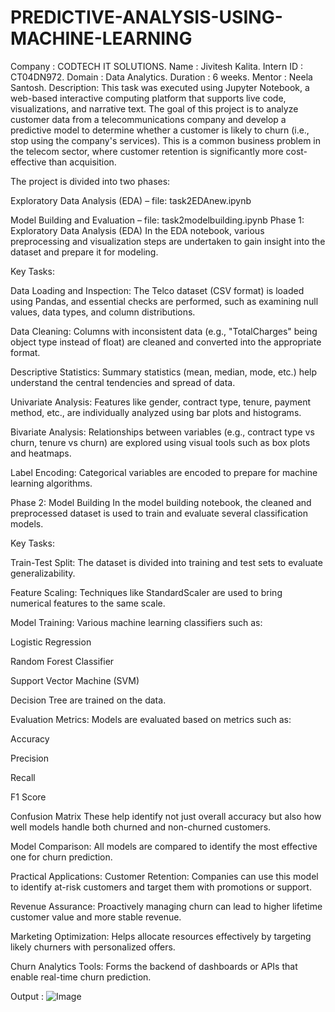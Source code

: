 # PREDICTIVE-ANALYSIS-USING-MACHINE-LEARNING
Company : CODTECH IT SOLUTIONS. 
Name : Jivitesh Kalita. 
Intern ID : CT04DN972. 
Domain : Data Analytics. 
Duration : 6 weeks. 
Mentor : Neela Santosh. 
Description:
This task was executed using Jupyter Notebook, a web-based interactive computing platform that supports live code, visualizations, and narrative text.
The goal of this project is to analyze customer data from a telecommunications company and develop a predictive model to determine whether a customer is likely to churn (i.e., stop using the company's services). This is a common business problem in the telecom sector, where customer retention is significantly more cost-effective than acquisition.

The project is divided into two phases:

Exploratory Data Analysis (EDA) – file: task2EDAnew.ipynb

Model Building and Evaluation – file: task2modelbuilding.ipynb
Phase 1: Exploratory Data Analysis (EDA)
In the EDA notebook, various preprocessing and visualization steps are undertaken to gain insight into the dataset and prepare it for modeling.

Key Tasks:

Data Loading and Inspection: The Telco dataset (CSV format) is loaded using Pandas, and essential checks are performed, such as examining null values, data types, and column distributions.

Data Cleaning: Columns with inconsistent data (e.g., "TotalCharges" being object type instead of float) are cleaned and converted into the appropriate format.

Descriptive Statistics: Summary statistics (mean, median, mode, etc.) help understand the central tendencies and spread of data.

Univariate Analysis: Features like gender, contract type, tenure, payment method, etc., are individually analyzed using bar plots and histograms.

Bivariate Analysis: Relationships between variables (e.g., contract type vs churn, tenure vs churn) are explored using visual tools such as box plots and heatmaps.

Label Encoding: Categorical variables are encoded to prepare for machine learning algorithms.

Phase 2: Model Building
In the model building notebook, the cleaned and preprocessed dataset is used to train and evaluate several classification models.

Key Tasks:

Train-Test Split: The dataset is divided into training and test sets to evaluate generalizability.

Feature Scaling: Techniques like StandardScaler are used to bring numerical features to the same scale.

Model Training: Various machine learning classifiers such as:

Logistic Regression

Random Forest Classifier

Support Vector Machine (SVM)

Decision Tree
are trained on the data.

Evaluation Metrics: Models are evaluated based on metrics such as:

Accuracy

Precision

Recall

F1 Score

Confusion Matrix
These help identify not just overall accuracy but also how well models handle both churned and non-churned customers.

Model Comparison: All models are compared to identify the most effective one for churn prediction.

Practical Applications:
Customer Retention: Companies can use this model to identify at-risk customers and target them with promotions or support.

Revenue Assurance: Proactively managing churn can lead to higher lifetime customer value and more stable revenue.

Marketing Optimization: Helps allocate resources effectively by targeting likely churners with personalized offers.

Churn Analytics Tools: Forms the backend of dashboards or APIs that enable real-time churn prediction.

Output : ![Image](https://github.com/user-attachments/assets/61d77069-99f9-49b1-b7ed-4f8116c7709f)

